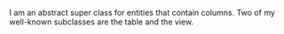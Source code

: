 I am an abstract super class for entities that contain columns. Two of my well-known subclasses are the table and the view.